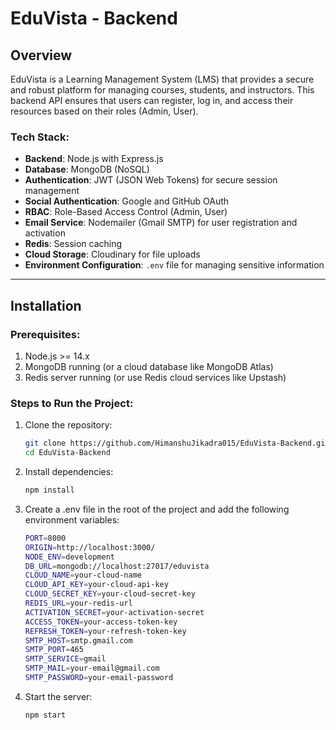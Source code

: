 # EduVista - Backend

## Overview

EduVista is a Learning Management System (LMS) that provides a secure and robust platform for managing courses, students, and instructors. This backend API ensures that users can register, log in, and access their resources based on their roles (Admin, User).

### Tech Stack:
- **Backend**: Node.js with Express.js
- **Database**: MongoDB (NoSQL)
- **Authentication**: JWT (JSON Web Tokens) for secure session management
- **Social Authentication**: Google and GitHub OAuth
- **RBAC**: Role-Based Access Control (Admin, User)
- **Email Service**: Nodemailer (Gmail SMTP) for user registration and activation
- **Redis**: Session caching
- **Cloud Storage**: Cloudinary for file uploads
- **Environment Configuration**: `.env` file for managing sensitive information

---

## Installation

### Prerequisites:
1. Node.js >= 14.x
2. MongoDB running (or a cloud database like MongoDB Atlas)
3. Redis server running (or use Redis cloud services like Upstash)

### Steps to Run the Project:

1. Clone the repository:
   ```bash
   git clone https://github.com/HimanshuJikadra015/EduVista-Backend.git
   cd EduVista-Backend

2. Install dependencies:
   ```bash
   npm install

3. Create a .env file in the root of the project and add the following environment variables:
   ```bash
   PORT=8000
   ORIGIN=http://localhost:3000/
   NODE_ENV=development
   DB_URL=mongodb://localhost:27017/eduvista
   CLOUD_NAME=your-cloud-name
   CLOUD_API_KEY=your-cloud-api-key
   CLOUD_SECRET_KEY=your-cloud-secret-key
   REDIS_URL=your-redis-url
   ACTIVATION_SECRET=your-activation-secret
   ACCESS_TOKEN=your-access-token-key
   REFRESH_TOKEN=your-refresh-token-key
   SMTP_HOST=smtp.gmail.com
   SMTP_PORT=465
   SMTP_SERVICE=gmail
   SMTP_MAIL=your-email@gmail.com
   SMTP_PASSWORD=your-email-password

4. Start the server:
   ```bash
   npm start

